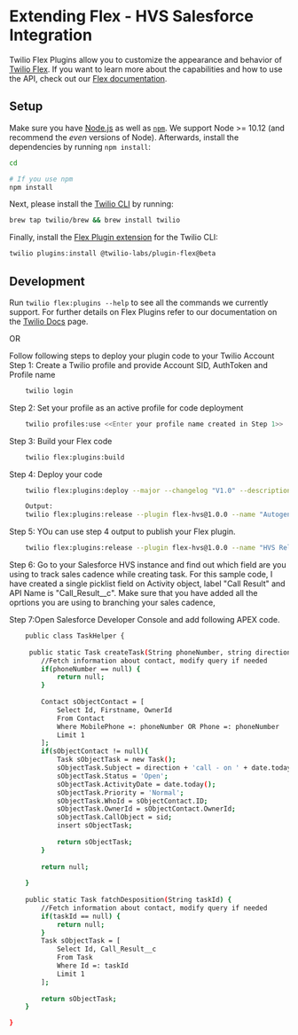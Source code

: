 # Extending Flex - HVS Salesforce Integration

Twilio Flex Plugins allow you to customize the appearance and behavior of [Twilio Flex](https://www.twilio.com/flex). If you want to learn more about the capabilities and how to use the API, check out our [Flex documentation](https://www.twilio.com/docs/flex).

## Setup

Make sure you have [Node.js](https://nodejs.org) as well as [`npm`](https://npmjs.com). We support Node >= 10.12 (and recommend the _even_ versions of Node). Afterwards, install the dependencies by running `npm install`:

```bash
cd 

# If you use npm
npm install
```

Next, please install the [Twilio CLI](https://www.twilio.com/docs/twilio-cli/quickstart) by running:

```bash
brew tap twilio/brew && brew install twilio
```

Finally, install the [Flex Plugin extension](https://github.com/twilio-labs/plugin-flex/tree/v1-beta) for the Twilio CLI:

```bash
twilio plugins:install @twilio-labs/plugin-flex@beta
```

## Development

Run `twilio flex:plugins --help` to see all the commands we currently support. For further details on Flex Plugins refer to our documentation on the [Twilio Docs](https://www.twilio.com/docs/flex/developer/plugins/cli) page.

OR

Follow following steps to deploy your plugin code to your Twilio Account
Step 1: Create a Twilio profile and provide Account SID, AuthToken and Profile name
```bash
    twilio login
```
Step 2: Set your profile as an active profile for code deployment
```bash
    twilio profiles:use <<Enter your profile name created in Step 1>>
```

Step 3: Build your Flex code
```bash
    twilio flex:plugins:build
```

Step 4: Deploy your code
```bash
    twilio flex:plugins:deploy --major --changelog "V1.0" --description "Enter description" --public

    Output:
    twilio flex:plugins:release --plugin flex-hvs@1.0.0 --name "Autogenerated Release 1637363527795" --description "The description of this Flex Plugin Configuration."
```

Step 5: YOu can use step 4 output to publish your Flex plugin.
```bash
    twilio flex:plugins:release --plugin flex-hvs@1.0.0 --name "HVS Release" --description "The description of this Flex Plugin Configuration."
```

Step 6: Go to your Salesforce HVS instance and find out which field are you using to track sales cadence while creating task. For this sample code, I have created a single picklist field on Activity object, label "Call Result" and API Name is "Call_Result__c". Make sure that you have added all the oprtions you are using to branching your sales cadence,

Step 7:Open Salesforce Developer Console and add following APEX code.
```bash
    public class TaskHelper {
    
     public static Task createTask(String phoneNumber, string direction, string channel, string sid) {
        //Fetch information about contact, modify query if needed
        if(phoneNumber == null) {
            return null;
        }
        
        Contact sObjectContact = [
            Select Id, Firstname, OwnerId 
            From Contact
            Where MobilePhone =: phoneNumber OR Phone =: phoneNumber
            Limit 1
        ];
        if(sObjectContact != null){
            Task sObjectTask = new Task();
			sObjectTask.Subject = direction + 'call - on ' + date.today().format();
			sObjectTask.Status = 'Open';
            sObjectTask.ActivityDate = date.today();
			sObjectTask.Priority = 'Normal';
			sObjectTask.WhoId = sObjectContact.ID;
			sObjectTask.OwnerId = sObjectContact.OwnerId;
            sObjectTask.CallObject = sid;
			insert sObjectTask;
            
            return sObjectTask;
        }
        
        return null;
        
    }
    
    public static Task fatchDesposition(String taskId) {
        //Fetch information about contact, modify query if needed
        if(taskId == null) {
            return null;
        }
        Task sObjectTask = [
            Select Id, Call_Result__c  
            From Task
            Where Id =: taskId
            Limit 1
        ];
        
        return sObjectTask;
    }

}
```








